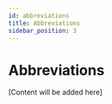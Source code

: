 ```yaml
---
id: abbreviations
title: Abbreviations
sidebar_position: 3
---
```


# Abbreviations

[Content will be added here]